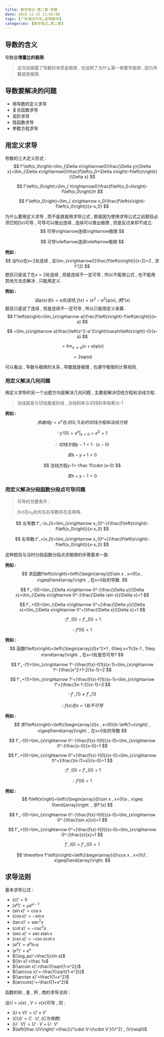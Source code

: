 ```yaml
---
title: 数学笔记-第二章-导数
date: 2019-12-31 11:02:00
tags: [广东海洋大学,高等数学]
categories: [数学笔记,第二章]
---
```


## 导数的含义

导数是**增量比的极限**.

> 这句话揭露了导数的本质是极限 , 也说明了为什么第一章要学极限 , 因为导数就是极限.

## 导数要解决的问题

- 用导数的定义求导
- 复合函数求导
- 高阶求导
- 隐函数求导
- 参数方程求导

<!-- more -->

## 用定义求导

导数的三大定义形式 :
$$
f'\left(x_0\right)=\lim_{\Delta x\rightarrow0}\frac{\Delta y}{\Delta x}=\lim_{\Delta x\rightarrow0}\frac{f\left(x_0+\Delta x\right)-f\left(x\right)}{\Delta x}
$$

$$
f'\left(x_0\right)=\lim_{ h\rightarrow0}\frac{f\left(x_0+h\right)-f\left(x_0\right)}h
$$

$$
f'\left(x_0\right)=\lim_{ x\rightarrow x_0}\frac{f\left(x\right)-f\left(x_0\right)}{x-x_0}
$$

为什么要用定义求导 , 而不是直接用求导公式 , 那是因为使用求导公式之前题目必须已知$f(x)$可导 , 可导可以推出连续 , 连续可以推出极限 , 但是反过来却不成立.
$$
可导\rightarrow连续\rightarrow极限
$$

$$
可导\nleftarrow连续\nleftarrow极限
$$

**例如 :**
$$
设f(x)在x=2处连续 , 且\lim_{x\rightarrow2}\frac{f\left(x\right)}{x-2}=2 , 求f'(2)
$$
题目只是说了在$x=2$处连续 , 但是连续不一定可导 , 所以不能用公式 , 也不能用其他方法去解决 , 只能用定义.

**例如 :**
$$
设\varphi\left(x\right)在x=a处连续 , f(x)=(x^2-a^2)\varphi\left(x\right) , 求f'(x)
$$
题目只是说了连续 , 但是连续不一定可导 , 所以只能用定义来算.
$$
f'\left(a\right)=\lim_{x\rightarrow a}\frac{f\left(x\right)-f\left(a\right)}{x-a}
$$

$$
=\lim_{x\rightarrow a}\frac{\left(x^2-a^2\right)\varphi\left(x\right)-0}{x-a}
$$

$$
=\lim_{x\rightarrow a}\left(x+a\right)\varphi\left(x\right)
$$

$$
=2a\varphi\left(a\right)
$$

可以看出 , 导数与极限的关系 , 导数就是极限 , 也遵守极限的计算规则.

### 用定义解决几何问题

用定义求导的另一个出题方向是解决几何问题 , 主要是解决切线方程和法线方程.

> 法线就是与切线垂直的线 , 法线斜率与切线斜率相乘为-1

**例如 :**
$$
求曲线y=e^x在点(0 , 1)处的切线方程和法线方程
$$

$$
\because y'(0)=e^x\vert _{x=0}=e^0=1
$$

$$
\therefore 切线方程y-1=1\cdot(x-0)
$$

$$
即x-y+1=0
$$

$$
法线方程y-1=-\frac 11\cdot (x-0)
$$

$$
即x+y-1=0
$$

### 用定义解决分段函数分段点可导问题

> 可导的充要条件 :
>
> $f(x)$在$x_0$处的左右导数存在且相等.

$$
左导数:f'_-(x_0)=\lim_{x\rightarrow x_{0^-}}\frac{f\left(x\right)-f\left(x_0\right)}{x-x_0}
$$

$$
右导数:f'_+(x_0)=\lim_{x\rightarrow x_{0^+}}\frac{f\left(x\right)-f\left(x_0\right)}{x-x_0}
$$

这种题目与当时分段函数分段点求极限的步骤基本一致.

**例如 :**
$$
求函数f\left(x\right)=\left\{\begin{array}{l}\sin x , x<0\\x , x\geq0\end{array}\right. , 在x=0处的导数.
$$

$$
f'_-(0)=\lim_{\Delta x\rightarrow 0^-}\frac{\Delta y}{\Delta x}=\lim_{\Delta x\rightarrow 0^-}\frac{\Delta \sin x}{\Delta x}=1
$$

$$
f'_+(0)=\lim_{\Delta x\rightarrow 0^+}\frac{\Delta y}{\Delta x}=\lim_{\Delta x\rightarrow 0^+}\frac{\Delta x}{\Delta x}=1
$$

$$
\because f'_-(0)=f'_+(0)=1
$$

$$
\therefore f'(0)=1
$$

**例如 :**
$$
函数f\left(x\right)=\left\{\begin{array}{l}x^2+1 , 0\leq x<1\\3x-1 , 1\leq x\end{array}\right. , 在x=1处是否可导?
$$

$$
f'_-(1)=\lim_{x\rightarrow 1^-}\frac{f(x)-f(1)}{x-1}=\lim_{x\rightarrow 1^-}\frac{x^2+1-2}{x-1}=2
$$

$$
f'_+(1)=\lim_{x\rightarrow 1^+}\frac{f(x)-f(1)}{x-1}=\lim_{x\rightarrow 1^+}\frac{3x-1-2}{x-1}=3
$$

$$
\because f'_-(1)\neq f'_+(1)
$$

$$
\therefore f(x)在x=1处不可导
$$

**例如 :**
$$
求f\left(x\right)=\left\{\begin{array}{l}x , x<0\\\ln \left(1+x\right) , x\geq0\end{array}\right. , 在x=0处的导数
$$

$$
f'_-(0)=\lim_{x\rightarrow 0^-}\frac{f(x)-f(0)}{x-0}=\lim_{x\rightarrow 0^-}\frac{x-0}{x-0}=1
$$

$$
f'_+(0)=\lim_{x\rightarrow 0^+}\frac{f(x)-f(0)}{x-0}=\lim_{x\rightarrow 0^+}\frac{\ln (1+x)}{x-0}=1
$$

$$
\because f'_-(0)=f'_+(0)=1
$$

$$
\therefore f'(0)=1
$$

**例如 :**
$$
f\left(x\right)=\left\{\begin{array}{l}\sin x , x<0\\x , x\geq 0\end{array}\right. , 求f'(x)
$$

$$
f'_-(0)=\lim_{x\rightarrow 0^-}\frac{f(x)-f(0)}{x-0}=\lim_{x\rightarrow 0^-}\frac{\sin x}{x}=1
$$

$$
f'_+(0)=\lim_{x\rightarrow 0^+}\frac{f(x)-f(0)}{x-0}=\lim_{x\rightarrow 0^-}\frac{x}{x}=1
$$

$$
f'_-(0)=f'_+(0)=1
$$

$$
\therefore f'\left(x\right)=\left\{\begin{array}{l}\cos x , x<0\\1 , x\geq0\end{array}\right.
$$

## 求导法则

基本求导公式 :

- $(c)'=0$
- $\left(x^\mu\right)'=\mu x^{\mu -1}$
- $(\sin x)'=\cos x$
- $(\cos x)'=-\sin x$
- $(\tan x)'=\sec^2x$
- $(\cot x)'=-\csc^2x$
- $(\sec x)'=\sec x\tan x$
- $(\csc x)'=-\csc x \cot x$
- $(a^x)'=a^x\ln a$
- $(e^x)'=e^x$
- $(\log_ax)'=\frac1{x\ln a}$
- $(\ln x)'=\frac 1x$
- $(\arcsin x)'=\frac1{\sqrt{1-x^2}}$
- $(\arccos x)'=-\frac1{\sqrt{1-x^2}}$
- $(\arctan x)'=\frac1{1+x^2}$
- $(arccotx)'=-\frac1{1+x^2}$

函数的和 , 差 , 积 , 商的求导法则 :

设$U=u(x)$ , $V=v(x)$可导 , 则 :

- $(U\pm V)'=U'\pm V'$
- $(CU)'=C\cdot U' , (C为常数)$
- $(U\cdot V)'=U'\cdot V+U\cdot V'$
- $\left(\frac UV\right)'=\frac{U'\cdot V-U\cdot V'}{V^2} , (V\neq0)$